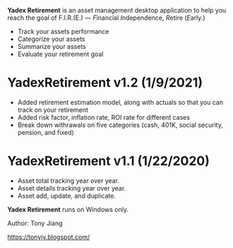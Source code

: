 **Yadex Retirement** is an asset management desktop application to help you reach the goal of F.I.R.(E.) — *F*inancial *I*ndependence, *R*etire (*E*arly.) 

- Track your assets performance
- Categorize your assets
- Summarize your assets 
- Evaluate your retirement goal

# YadexRetirement v1.2 (1/9/2021)

- Added retirement estimation model, along with actuals so that you can track on your retirement
- Added risk factor, inflation rate, ROI rate for different cases
- Break down withrawals on five categories (cash, 401K, social security, pension, and fixed)

# YadexRetirement v1.1 (1/22/2020)

- Asset total tracking year over year.
- Asset details tracking year over year.
- Asset add, update, and duplicate.

**Yadex Retirement** runs on Windows only. 

Author: Tony Jiang

https://tonyjy.blogspot.com/
